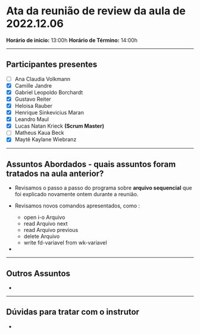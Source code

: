 # Ata da reunião de review da aula de 2022.12.06
**Horário de inicio:** 13:00h  **Horário de Término:** 14:00h

---

## Participantes presentes
- [ ] Ana  Claudia Volkmann
- [x] Camille Jandre
- [x] Gabriel Leopoldo Borchardt
- [x] Gustavo Reiter
- [x] Heloisa Rauber
- [x] Henrique Sinkevicius Maran 
- [x] Leandro Maul 
- [x] Lucas Natan Krieck **(Scrum Master)**
- [ ] Matheus Kaua Beck
- [x] Maytê Kaylane Wiebranz

---

## Assuntos Abordados - quais assuntos foram tratados na aula anterior? 

- Revisamos o passo a passo do programa sobre **arquivo sequencial** que foi explicado novamente ontem durante a reunião.
- Revisamos novos comandos apresentados, como :

    - open i-o Arquivo 
    - read Arquivo next 
    - read Arquivo previous 
    - delete Arquivo
    - write fd-variavel from wk-variavel 

- 
---

## Outros Assuntos 
- 

---

## Dúvidas para tratar com o instrutor
- 

